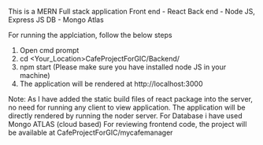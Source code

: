 This is a MERN Full stack application 
Front end - React 
Back end - Node JS, Express JS 
DB - Mongo Atlas 

For running the applciation, follow the below steps

1. Open cmd prompt
2. cd <Your_Location>CafeProjectForGIC/Backend/
3. npm start (Please make sure you have installed node JS in your machine)
4. The application will be rendered at http://localhost:3000
   
Note: 
As I have added the static build files of react package into the server, no need for running any client to view application. 
The application will be directly rendered by running the noder server.
For Database i have used Mongo ATLAS (cloud based)
For reviewing frontend code, the project will be available at CafeProjectForGIC/mycafemanager
   
